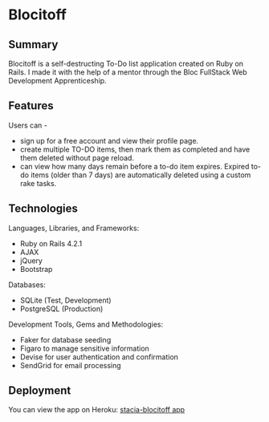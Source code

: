 # Blocitoff

## Summary
Blocitoff is a self-destructing To-Do list application created on Ruby on Rails. 
I made it with the help of a mentor through the Bloc FullStack Web Development Apprenticeship.  

## Features
Users can - 
* sign up for a free account and view their profile page.
* create multiple TO-DO items, then mark them as completed and have them deleted without page reload.
* can view how many days remain before a to-do item expires.
Expired to-do items (older than 7 days) are automatically deleted using a custom rake tasks.


## Technologies
Languages, Libraries, and Frameworks:     
* Ruby on Rails 4.2.1 
* AJAX
* jQuery
* Bootstrap 

Databases:         
* SQLite (Test, Development)    
* PostgreSQL (Production)   

Development Tools, Gems and Methodologies:   
* Faker for database seeding     
* Figaro to manage sensitive information     
* Devise for user authentication and confirmation 
* SendGrid for email processing

## Deployment
You can view the app on Heroku: [stacia-blocitoff app](https://stacia-blocitoff.herokuapp.com/)
